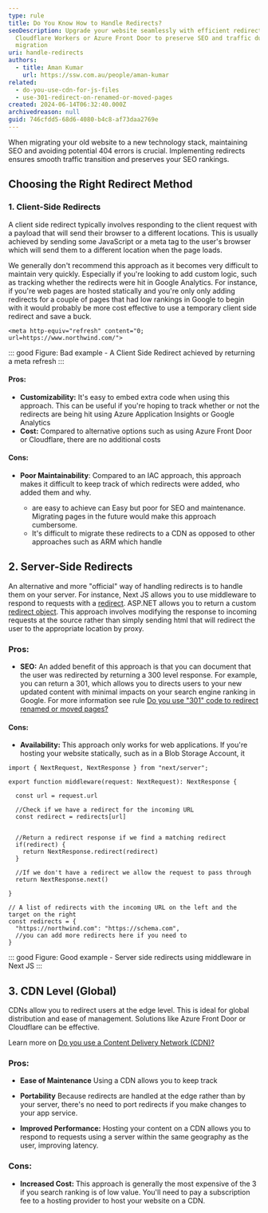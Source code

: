 ```yaml
---
type: rule
title: Do You Know How to Handle Redirects?
seoDescription: Upgrade your website seamlessly with efficient redirects using
  Cloudflare Workers or Azure Front Door to preserve SEO and traffic during the
  migration
uri: handle-redirects
authors:
  - title: Aman Kumar
    url: https://ssw.com.au/people/aman-kumar
related:
  - do-you-use-cdn-for-js-files
  - use-301-redirect-on-renamed-or-moved-pages
created: 2024-06-14T06:32:40.000Z
archivedreason: null
guid: 746cfdd5-68d6-4080-b4c8-af73daa2769e
---
```

When migrating your old website to a new technology stack, maintaining SEO and avoiding potential 404 errors is crucial. Implementing redirects ensures smooth traffic transition and preserves your SEO rankings.

<!--endintro-->

## Choosing the Right Redirect Method


### 1. Client-Side Redirects

A client side redirect typically involves responding to the client request with a payload that will send their browser to a different locations. This is usually achieved by sending some JavaScript or a meta tag to the user's browser which will send them to a different location when the page loads. 

We generally don't recommend this approach as it becomes very difficult to maintain very quickly. Especially if you're looking to add custom logic, such as tracking whether the redirects were hit in Google Analytics. For instance, if you're web pages are hosted statically and you're only only adding redirects for a couple of pages that had low rankings in Google to begin with it would probably be more cost effective to use a temporary client side redirect and save a buck.

```
<meta http-equiv="refresh" content="0; url=https://www.northwind.com/">
```
::: good
Figure: Bad example - A Client Side Redirect achieved by returning a meta refresh
:::

#### **Pros:**

* **Customizability:** It's easy to embed extra code when using this approach. This can be useful if you're hoping to track whether or not the redirects are being hit using Azure Application Insights or Google Analytics
* **Cost:** Compared to alternative options such as using Azure Front Door or Cloudflare, there are no additional costs 

#### **Cons:**

* **Poor Maintainability**: Compared to an IAC approach, this approach makes it difficult to keep track of which redirects were added, who added them and why.

  * are easy to achieve can Easy but poor for SEO and maintenance. Migrating pages in the future would make this approach cumbersome.
  * It's difficult to migrate these redirects to a CDN as opposed to other approaches such as ARM which handle 

## 2. Server-Side Redirects

An alternative and more "official" way of handling redirects is to handle them on your server. For instance, Next JS allows you to use middleware to respond to requests with a [redirect](https://nextjs.org/docs/app/building-your-application/routing/redirecting#nextresponseredirect-in-middleware). ASP.NET allows you to return a custom [redirect object](https://learn.microsoft.com/en-us/dotnet/api/system.web.httpresponse.redirect?view=netframework-4.8.1). This approach involves modifying the response to incoming requests at the source rather than simply sending html that will redirect the user to the appropriate location by proxy.

### Pros:

* **SEO:** An added benefit of this approach is that you can document that the user was redirected by returning a 300 level response. For example, you can return a 301, which allows you to directs users to your new updated content with minimal impacts on your search engine ranking in Google. For more information see rule [Do you use "301" code to redirect renamed or moved pages?](/rules/use-301-redirect-on-renamed-or-moved-pages/)

#### Cons:

* **Availability:** This approach only works for web applications. If you're hosting your website statically, such as in a Blob Storage Account, it 

```
import { NextRequest, NextResponse } from "next/server";

export function middleware(request: NextRequest): NextResponse {

  const url = request.url

  //Check if we have a redirect for the incoming URL
  const redirect = redirects[url]


  //Return a redirect response if we find a matching redirect
  if(redirect) {
    return NextResponse.redirect(redirect)
  }

  //If we don't have a redirect we allow the request to pass through
  return NextResponse.next()

}

// A list of redirects with the incoming URL on the left and the target on the right
const redirects = {
  "https://northwind.com": "https://schema.com",
  //you can add more redirects here if you need to
}
```
::: good
Figure: Good example - Server side redirects using middleware in Next JS
:::

## 3. CDN Level (Global)

CDNs allow you to redirect users at the edge level. This is ideal for global distribution and ease of management. Solutions like Azure Front Door or Cloudflare can be effective.

Learn more on [Do you use a Content Delivery Network (CDN)?](/do-you-use-cdn-for-js-files)

### Pros:
* **Ease of Maintenance** Using a CDN allows you to keep track 

* **Portability** Because redirects are handled at the edge rather than by your server, there's no need to port redirects if you make changes to your app service.

* **Improved Performance:** Hosting your content on a CDN allows you to respond to requests using a server within the same geography as the user, improving latency.


### Cons: 
* **Increased Cost:** This approach is generally the most expensive of the 3 if you search ranking is of low value. You'll need to pay a subscription fee to a hosting provider to host your website on a CDN.
